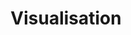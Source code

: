 ---
layout: default
title: Visualisation
index: 2
meta: Contains all the Visualisation realted to the distribution of the sample data. This sample is taken form the sipulated csv file. Chart.js is used to display all the charts and values are hardcoded currenltly.
category: statistics
file: visualisation.html
---